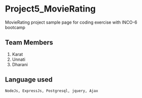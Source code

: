 # Project5_MovieRating
MovieRating project sample page for coding exercise with INCO-6 bootcamp
## Team Members
1. Karat
2. Unnati
3. Dharani
## Language used
`NodeJs, ExpressJs, Postgresql, jquery, Ajax`
